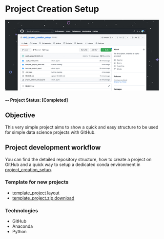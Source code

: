 # Project Creation Setup

![alternative text](template_project_layout/reports/img/readme_image.jpg)

#### -- Project Status: [Completed]

## Objective
This very simple project aims to show a quick and easy structure to be used for simple data science projects with GitHub.

## Project development workflow
You can find the detailed repository structure, how to create a project on GitHub and a quick way to setup a dedicated conda environment in [project_creation_setup](project_creation_setup.ipynb).

### Template for new projects
* [template_project layout](project_creation_setup/template_project_layout/)
* [template_project.zip download](template_project_download/template_project.zip)

### Technologies
* GitHub
* Anaconda
* Python
